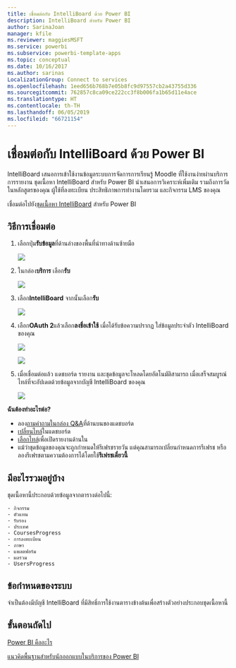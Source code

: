 ```yaml
---
title: เชื่อมต่อกับ IntelliBoard ด้วย Power BI
description: IntelliBoard สำหรับ Power BI
author: SarinaJoan
manager: kfile
ms.reviewer: maggiesMSFT
ms.service: powerbi
ms.subservice: powerbi-template-apps
ms.topic: conceptual
ms.date: 10/16/2017
ms.author: sarinas
LocalizationGroup: Connect to services
ms.openlocfilehash: 1eed656b768b7e05b8fc9d97557cb2a43755d336
ms.sourcegitcommit: 762857c8ca09ce222cc3f8b006fa1b65d11e4ace
ms.translationtype: HT
ms.contentlocale: th-TH
ms.lasthandoff: 06/05/2019
ms.locfileid: "66721154"
---
```

# <a name="connect-to-intelliboard-with-power-bi"></a>เชื่อมต่อกับ IntelliBoard ด้วย Power BI
IntelliBoard เสนอการเข้าใช้งานข้อมูลระบบการจัดการการเรียนรู้ Moodle ที่ใช้งานง่ายผ่านบริการการรายงาน ชุดเนื้อหา IntelliBoard สำหรับ Power BI นำเสนอการวิเคราะห์เพิ่มเติม รวมถึงการวัดในหลักสูตรของคุณ ผู้ใช้ที่ลงทะเบียน ประสิทธิภาพการทำงานโดยรวม และกิจกรรม LMS ของคุณ

เชื่อมต่อไปยัง[ชุดเนื้อหา IntelliBoard](https://app.powerbi.com/getdata/services/intelliboard) สำหรับ Power BI

## <a name="how-to-connect"></a>วิธีการเชื่อมต่อ
1. เลือกปุ่ม**รับข้อมูล**ที่ด้านล่างของพื้นที่นำทางด้านซ้ายมือ  
   
    ![](media/service-connect-to-intelliboard/getdata.png)
2. ในกล่อง**บริการ** เลือก**รับ**  
   
    ![](media/service-connect-to-intelliboard/services.png)
3. เลือก**IntelliBoard** จากนั้นเลือก**รับ**  
   
    ![](media/service-connect-to-intelliboard/intelliboard.png)
4. เลือก**OAuth 2**แล้วเลือก**ลงชื่อเข้าใช้** เมื่อได้รับข้อความปรากฏ ใส่ข้อมูลประจำตัว IntelliBoard ของคุณ
   
    ![](media/service-connect-to-intelliboard/creds.png)
   
    ![](media/service-connect-to-intelliboard/creds2.png)
5. เมื่อเชื่อมต่อแล้ว แดชบอร์ด รายงาน และชุดข้อมูลจะโหลดโดยอัตโนมัติสามารถ เมื่อเสร็จสมบูรณ์ ไทล์ที่จะอัปเดตด้วยข้อมูลจากบัญชี IntelliBoard ของคุณ
   
    ![](media/service-connect-to-intelliboard/dashboard.png)

**ฉันต้องทำอะไรต่อ?**

* ลอง[ถามคำถามในกล่อง Q&A](consumer/end-user-q-and-a.md)ที่ด้านบนของแดชบอร์ด
* [เปลี่ยนไทล์](service-dashboard-edit-tile.md)ในแดชบอร์ด
* [เลือกไทล์](consumer/end-user-tiles.md)เพื่อเปิดรายงานด้านใน
* แม้ว่าชุดข้อมูลของคุณจะถูกกำหนดให้รีเฟรชรายวัน แต่คุณสามารถเปลี่ยนกำหนดการรีเฟรช หรือลองรีเฟรชตามความต้องการได้โดยใช้**รีเฟรชเดี๋ยวนี้**

## <a name="whats-included"></a>มีอะไรรวมอยู่บ้าง
ชุดเนื้อหานี้ประกอบด้วยข้อมูลจากตารางต่อไปนี้:  

    - กิจกรรม  
    - ตัวแทน  
    - รับรอง  
    - ประเทศ  
    - CoursesProgress  
    - การลงทะเบียน
    - ภาษา  
    - แพลตฟอร์ม  
    - ผลรวม  
    - UsersProgress    

## <a name="system-requirements"></a>ข้อกำหนดของระบบ
จำเป็นต้องมีบัญชี IntelliBoard ที่มีสิทธิ์การใช้งานตารางข้างต้นเพื่อสร้างตัวอย่างประกอบชุดเนื้อหานี้

## <a name="next-steps"></a>ขั้นตอนถัดไป
[Power BI คืออะไร](power-bi-overview.md)

[แนวคิดพื้นฐานสำหรับนักออกแบบในบริการของ Power BI](service-basic-concepts.md)

